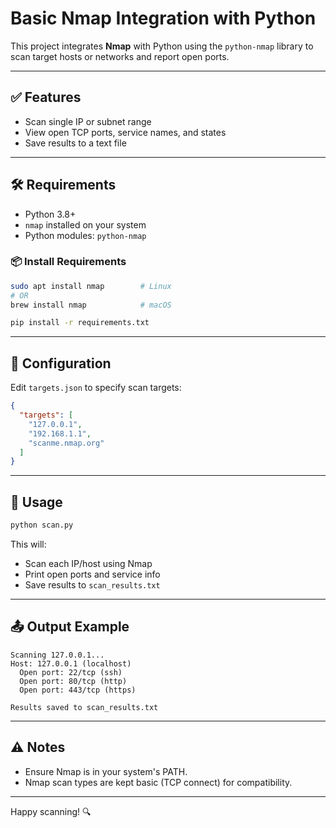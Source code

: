 # Basic Nmap Integration with Python

This project integrates **Nmap** with Python using the `python-nmap` library to scan target hosts or networks and report open ports.

---

## ✅ Features

- Scan single IP or subnet range
- View open TCP ports, service names, and states
- Save results to a text file

---

## 🛠️ Requirements

- Python 3.8+
- `nmap` installed on your system
- Python modules: `python-nmap`

### 📦 Install Requirements

```bash
sudo apt install nmap        # Linux
# OR
brew install nmap            # macOS

pip install -r requirements.txt
```

---

## 🔧 Configuration

Edit `targets.json` to specify scan targets:

```json
{
  "targets": [
    "127.0.0.1",
    "192.168.1.1",
    "scanme.nmap.org"
  ]
}
```

---

## 🚀 Usage

```bash
python scan.py
```

This will:
- Scan each IP/host using Nmap
- Print open ports and service info
- Save results to `scan_results.txt`

---

## 📤 Output Example

```
Scanning 127.0.0.1...
Host: 127.0.0.1 (localhost)
  Open port: 22/tcp (ssh)
  Open port: 80/tcp (http)
  Open port: 443/tcp (https)

Results saved to scan_results.txt
```

---

## ⚠️ Notes

- Ensure Nmap is in your system's PATH.
- Nmap scan types are kept basic (TCP connect) for compatibility.

---

Happy scanning! 🔍

